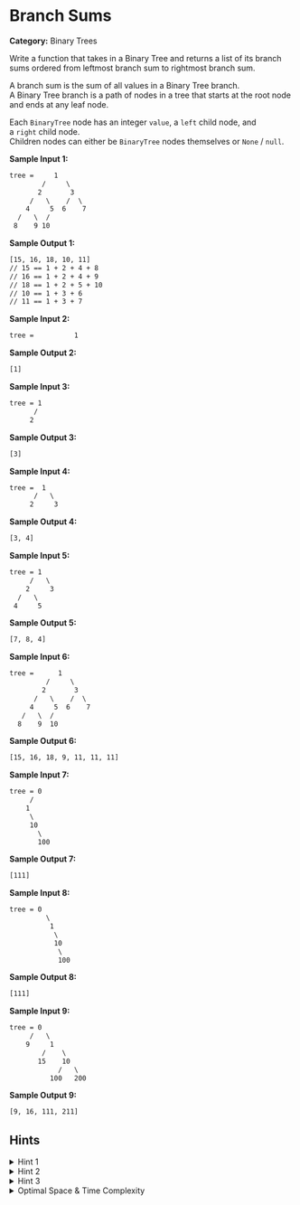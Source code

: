 # Branch Sums

**Category:** Binary Trees

Write a function that takes in a Binary Tree and returns a list of its branch sums ordered from leftmost branch sum to rightmost branch sum.

A branch sum is the sum of all values in a Binary Tree branch.\
A Binary Tree branch is a path of nodes in a tree that starts at the root node and ends at any leaf node.

Each `BinaryTree` node has an integer `value`, a `left` child node, and a `right` child node.\
Children nodes can either be `BinaryTree` nodes themselves or `None` / `null`.

**Sample Input 1:**

```txt
tree =     1
        /     \
       2       3
     /   \    /  \
    4     5  6    7
  /   \  /
 8    9 10
```

**Sample Output 1:**

```txt
[15, 16, 18, 10, 11]
// 15 == 1 + 2 + 4 + 8
// 16 == 1 + 2 + 4 + 9
// 18 == 1 + 2 + 5 + 10
// 10 == 1 + 3 + 6
// 11 == 1 + 3 + 7
```

**Sample Input 2:**

```txt
tree =          1
```

**Sample Output 2:**

```txt
[1]
```

**Sample Input 3:**

```txt
tree = 1
      /
     2
```

**Sample Output 3:**

```txt
[3]
```

**Sample Input 4:**

```txt
tree =  1
      /   \
     2     3
```

**Sample Output 4:**

```txt
[3, 4]
```

**Sample Input 5:**

```txt
tree = 1
     /   \
    2     3
  /   \
 4     5
```

**Sample Output 5:**

```txt
[7, 8, 4]
```

**Sample Input 6:**

```txt
tree =      1
         /     \
        2       3
      /   \    /  \
     4     5  6    7
   /   \  /
  8    9  10
```

**Sample Output 6:**

```txt
[15, 16, 18, 9, 11, 11, 11]
```

**Sample Input 7:**

```txt
tree = 0
     /
    1
     \
     10
       \
       100
```

**Sample Output 7:**

```txt
[111]
```

**Sample Input 8:**

```txt
tree = 0
         \
          1
           \
           10
            \
            100
```

**Sample Output 8:**

```txt
[111]
```

**Sample Input 9:**

```txt
tree = 0
     /   \
    9     1
        /    \
       15    10
            /   \
          100   200
```

**Sample Output 9:**

```txt
[9, 16, 111, 211]
```

## Hints

<details>
<summary>Hint 1</summary>
Try traversing the Binary Tree in a depth-first-search-like fashion.
</details>

<details>
<summary>Hint 2</summary>
Recursively traverse the Binary Tree in a depth-first-search-like fashion, and pass a running sum of the values of every previously-visited node to each node that you're traversing.
</details>

<details>
<summary>Hint 3</summary>

As you recursively traverse the tree, if you reach a leaf node (a node with no "left" or "right" Binary Tree nodes), add the relevant running sum that you've calculated to a list of sums (which you'll also have to pass to the recursive function).\
If you reach a node that isn't a leaf node, keep recursively traversing its children nodes, passing the correctly updated running sum to them.
</details>

<details>
<summary>Optimal Space & Time Complexity</summary>
O(n) time | O(n) space - where n is the number of nodes in the Binary Tree
</details>
